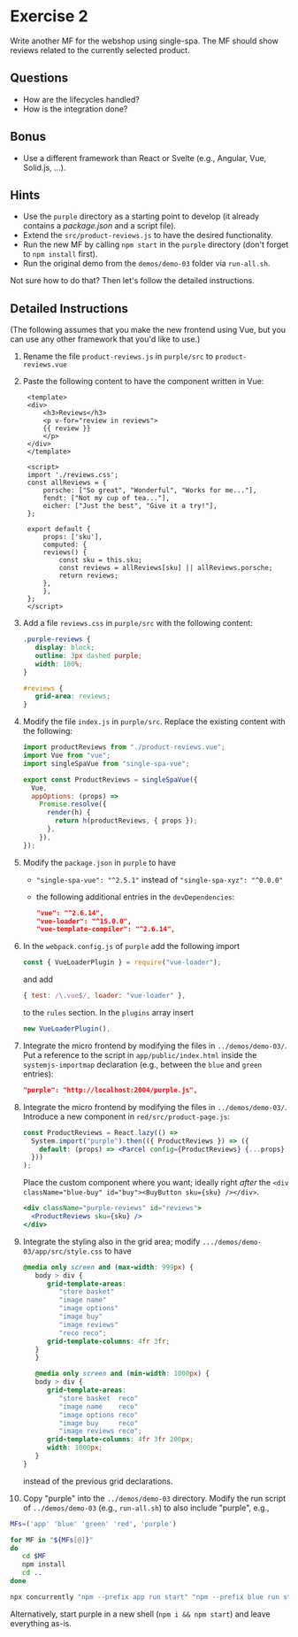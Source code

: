 # Exercise 2

Write another MF for the webshop using single-spa. The MF should show reviews related to the currently selected product.

## Questions

* How are the lifecycles handled?
* How is the integration done?

## Bonus

* Use a different framework than React or Svelte (e.g., Angular, Vue, Solid.js, ...).

## Hints

* Use the `purple` directory as a starting point to develop (it already contains a *package.json* and a script file).
* Extend the `src/product-reviews.js` to have the desired functionality.
* Run the new MF by calling `npm start` in the `purple` directory (don't forget to `npm install` first).
* Run the original demo from the `demos/demo-03` folder via `run-all.sh`.

Not sure how to do that? Then let's follow the detailed instructions.

## Detailed Instructions

(The following assumes that you make the new frontend using Vue, but you can use any other framework that you'd like to use.)

1. Rename the file `product-reviews.js` in `purple/src` to `product-reviews.vue`
2. Paste the following content to have the component written in Vue:

   ```vue
    <template>
    <div>
        <h3>Reviews</h3>
        <p v-for="review in reviews">
        {{ review }}
        </p>
    </div>
    </template>

    <script>
    import './reviews.css';
    const allReviews = {
        porsche: ["So great", "Wonderful", "Works for me..."],
        fendt: ["Not my cup of tea..."],
        eicher: ["Just the best", "Give it a try!"],
    };  
    
    export default {
        props: ['sku'],
        computed: {
        reviews() {
            const sku = this.sku;
            const reviews = allReviews[sku] || allReviews.porsche;
            return reviews;
        },
        },
    };
    </script>
   ```

3. Add a file `reviews.css` in `purple/src` with the following content:

   ```css
   .purple-reviews {
      display: block;
      outline: 3px dashed purple;
      width: 100%;
   }

   #reviews {
      grid-area: reviews;
   }
   ```

4. Modify the file `index.js` in `purple/src`. Replace the existing content with the following:

   ```js
   import productReviews from "./product-reviews.vue";
   import Vue from "vue";
   import singleSpaVue from "single-spa-vue";

   export const ProductReviews = singleSpaVue({
     Vue,
     appOptions: (props) =>
       Promise.resolve({
         render(h) {
           return h(productReviews, { props });
         },
       }),
   });
   ```

5. Modify the `package.json` in `purple` to have

   * `"single-spa-vue": "^2.5.1"` instead of `"single-spa-xyz": "^0.0.0"`
   * the following additional entries in the `devDependencies`:

     ```json
     "vue": "^2.6.14",
     "vue-loader": "^15.0.0",
     "vue-template-compiler": "^2.6.14",
     ```

6. In the `webpack.config.js` of `purple` add the following import

   ```js
   const { VueLoaderPlugin } = require("vue-loader");
   ```

   and add

   ```js
   { test: /\.vue$/, loader: "vue-loader" },
   ```

   to the `rules` section. In the `plugins` array insert

   ```js
   new VueLoaderPlugin(),
   ```

7. Integrate the micro frontend by modifying the files in `../demos/demo-03/`. Put a reference to the script in `app/public/index.html` inside the `systemjs-importmap` declaration (e.g., between the `blue` and `green` entries):

   ```json
   "purple": "http://localhost:2004/purple.js",
   ```

8. Integrate the micro frontend by modifying the files in `../demos/demo-03/`. Introduce a new component in `red/src/product-page.js`:

   ```jsx
   const ProductReviews = React.lazy(() =>
     System.import("purple").then(({ ProductReviews }) => ({
       default: (props) => <Parcel config={ProductReviews} {...props} key={props.sku} />,
     }))
   );
   ```

   Place the custom component where you want; ideally right *after* the `<div className="blue-buy" id="buy"><BuyButton sku={sku} /></div>`.

   ```jsx
   <div className="purple-reviews" id="reviews">
     <ProductReviews sku={sku} />
   </div>
   ```

9. Integrate the styling also in the grid area; modify `.../demos/demo-03/app/src/style.css` to have

   ```css
   @media only screen and (max-width: 999px) {
      body > div {
         grid-template-areas:
            "store basket"
            "image name"
            "image options"
            "image buy"
            "image reviews"
            "reco reco";
         grid-template-columns: 4fr 3fr;
      }
      }

      @media only screen and (min-width: 1000px) {
      body > div {
         grid-template-areas:
            "store basket  reco"
            "image name    reco"
            "image options reco"
            "image buy     reco"
            "image reviews reco";
         grid-template-columns: 4fr 3fr 200px;
         width: 1000px;
      }
   }
   ```

   instead of the previous grid declarations.

10. Copy "purple" into the `../demos/demo-03` directory. Modify the run script of `../demos/demo-03` (e.g., `run-all.sh`) to also include "purple", e.g.,

   ```sh
   MFs=('app' 'blue' 'green' 'red', 'purple')

   for MF in "${MFs[@]}"
   do
      cd $MF
      npm install
      cd ..
   done

   npx concurrently "npm --prefix app run start" "npm --prefix blue run start" "npm --prefix red run start" "npm --prefix green run start"  "npm --prefix purple run start"
   ```

   Alternatively, start purple in a new shell (`npm i && npm start`) and leave everything as-is.
